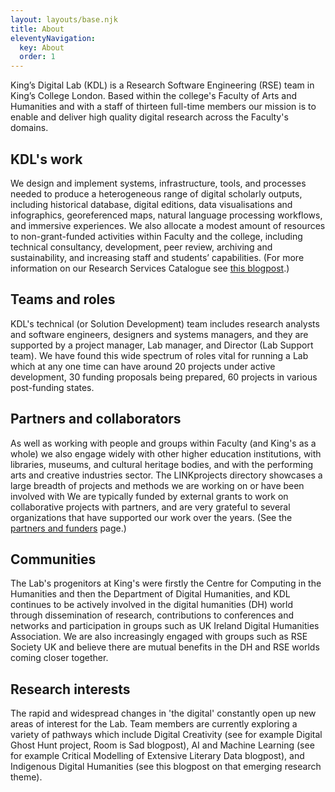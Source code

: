 ```yaml
---
layout: layouts/base.njk
title: About
eleventyNavigation:
  key: About
  order: 1
---
```


King’s Digital Lab (KDL) is a Research Software Engineering (RSE) team in King’s College London. Based within the college's Faculty of Arts and Humanities and with a staff of thirteen full-time members our mission is to enable and deliver high quality digital research across the Faculty's domains.

## KDL's work

We design and implement systems, infrastructure, tools, and processes needed to produce a heterogeneous range of digital scholarly outputs, including historical database, digital editions, data visualisations and infographics, georeferenced maps, natural language processing workflows, and immersive experiences. We also allocate a modest amount of resources to non-grant-funded activities within Faculty and the college, including technical consultancy, development, peer review, archiving and sustainability, and increasing staff and students’ capabilities. (For more information on our Research Services Catalogue see [this blogpost](https://kingsdigitallab.github.io/kdl/blog/snapshot-mission/).)

## Teams and roles

KDL's technical (or Solution Development) team includes research analysts and software engineers, designers and systems managers, and they are supported by a project manager, Lab manager, and Director (Lab Support team). We have found this wide spectrum of roles vital for running a Lab which at any one time can have around 20 projects under active development, 30 funding proposals being prepared, 60 projects in various post-funding states.

## Partners and collaborators

As well as working with people and groups within Faculty (and King's as a whole) we also engage widely with other higher education institutions, with libraries, museums, and cultural heritage bodies, and with the performing arts and creative industries sector. The LINKprojects directory showcases a large breadth of projects and methods we are working on or have been involved with We are typically funded by external grants to work on collaborative projects with partners, and are very grateful to several organizations that have supported our work over the years. (See the [partners and funders](https://kingsdigitallab.github.io/kdl/about/partners-and-funders/) page.)

## Communities

The Lab's progenitors at King's were firstly the Centre for Computing in the Humanities and then the Department of Digital Humanities, and KDL continues to be actively involved in the digital humanities (DH) world through dissemination of research, contributions to conferences and networks and participation in groups such as UK Ireland Digital Humanities Association. We are also increasingly engaged with groups such as RSE Society UK and believe there are mutual benefits in the DH and RSE worlds coming closer together.

## Research interests

The rapid and widespread changes in 'the digital' constantly open up new areas of interest for the Lab. Team members are currently exploring a variety of pathways which include Digital Creativity (see for example Digital Ghost Hunt project, Room is Sad blogpost), AI and Machine Learning (see for example Critical Modelling of Extensive Literary Data blogpost), and Indigenous Digital Humanities (see this blogpost on that emerging research theme).
